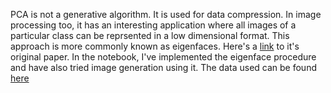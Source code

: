 PCA is not a generative algorithm. It is used for data compression. In image processing too, it has an interesting application where all images of a
particular class can be reprsented in a low dimensional format. This approach is more commonly known as eigenfaces. Here's a [link](https://www.face-rec.org/interesting-papers/General/ld.pdf)
to it's original paper. In the notebook, I've implemented the eigenface procedure and have also tried image generation using it. The data used can be
found [here](https://www.kaggle.com/datasets/kvpratama/pokemon-images-dataset)
